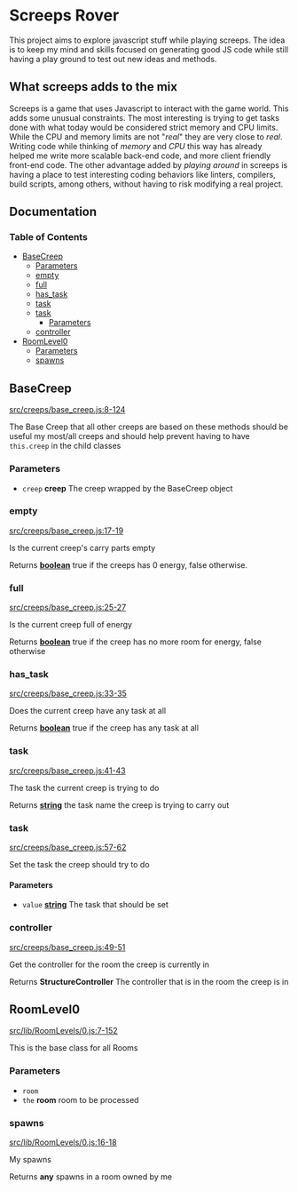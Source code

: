 # Screeps Rover

This project aims to explore javascript stuff while playing screeps. The idea is
to keep my mind and skills focused on generating good JS code while still having
a play ground to test out new ideas and methods.

## What screeps adds to the mix

Screeps is a game that uses Javascript to interact with the game world. This
adds some unusual constraints. The most interesting is trying to get tasks done
with what today would be considered strict memory and CPU limits. While the CPU
and memory limits are not "_real_" they are very close to _real_. Writing code
while thinking of _memory_ and _CPU_ this way has already helped me write more
scalable back-end code, and more client friendly front-end code. The other
advantage added by _playing around_ in screeps is having a place to test
interesting coding behaviors like linters, compilers, build scripts, among
others, without having to risk modifying a real project.

## Documentation
<!-- Generated by documentation.js. Update this documentation by updating the source code. -->

### Table of Contents

*   [BaseCreep][1]
    *   [Parameters][2]
    *   [empty][3]
    *   [full][4]
    *   [has\_task][5]
    *   [task][6]
    *   [task][7]
        *   [Parameters][8]
    *   [controller][9]
*   [RoomLevel0][10]
    *   [Parameters][11]
    *   [spawns][12]

## BaseCreep

[src/creeps/base\_creep.js:8-124][13]

The Base Creep that all other creeps are based on
these methods should be useful my most/all creeps and should
help prevent having to have `this.creep` in the child classes

### Parameters

*   `creep` **creep** The creep wrapped by the BaseCreep object

### empty

[src/creeps/base\_creep.js:17-19][14]

Is the current creep's carry parts empty

Returns **[boolean][15]** true if the creeps has 0 energy, false otherwise.

### full

[src/creeps/base\_creep.js:25-27][16]

Is the current creep full of energy

Returns **[boolean][15]** true if the creep has no more room for energy, false otherwise

### has\_task

[src/creeps/base\_creep.js:33-35][17]

Does the current creep have any task at all

Returns **[boolean][15]** true if the creep has any task at all

### task

[src/creeps/base\_creep.js:41-43][18]

The task the current creep is trying to do

Returns **[string][19]** the task name the creep is trying to carry out

### task

[src/creeps/base\_creep.js:57-62][20]

Set the task the creep should try to do

#### Parameters

*   `value` **[string][19]** The task that should be set

### controller

[src/creeps/base\_creep.js:49-51][21]

Get the controller for the room the creep is currently in

Returns **StructureController** The controller that is in the room the creep is in

## RoomLevel0

[src/lib/RoomLevels/0.js:7-152][22]

This is the base class for all Rooms

### Parameters

*   `room` &#x20;
*   `the` **room** room to be processed

### spawns

[src/lib/RoomLevels/0.js:16-18][23]

My spawns

Returns **any** spawns in a room owned by me

[1]: #basecreep

[2]: #parameters

[3]: #empty

[4]: #full

[5]: #has_task

[6]: #task

[7]: #task-1

[8]: #parameters-1

[9]: #controller

[10]: #roomlevel0

[11]: #parameters-2

[12]: #spawns

[13]: https://github.com/coteyr/screeps-rover/blob/d02312136f06b04808fb360064df60d7e72479c4/src/creeps/base_creep.js#L8-L124 "Source code on GitHub"

[14]: https://github.com/coteyr/screeps-rover/blob/d02312136f06b04808fb360064df60d7e72479c4/src/creeps/base_creep.js#L17-L19 "Source code on GitHub"

[15]: https://developer.mozilla.org/docs/Web/JavaScript/Reference/Global_Objects/Boolean

[16]: https://github.com/coteyr/screeps-rover/blob/d02312136f06b04808fb360064df60d7e72479c4/src/creeps/base_creep.js#L25-L27 "Source code on GitHub"

[17]: https://github.com/coteyr/screeps-rover/blob/d02312136f06b04808fb360064df60d7e72479c4/src/creeps/base_creep.js#L33-L35 "Source code on GitHub"

[18]: https://github.com/coteyr/screeps-rover/blob/d02312136f06b04808fb360064df60d7e72479c4/src/creeps/base_creep.js#L41-L43 "Source code on GitHub"

[19]: https://developer.mozilla.org/docs/Web/JavaScript/Reference/Global_Objects/String

[20]: https://github.com/coteyr/screeps-rover/blob/d02312136f06b04808fb360064df60d7e72479c4/src/creeps/base_creep.js#L57-L62 "Source code on GitHub"

[21]: https://github.com/coteyr/screeps-rover/blob/d02312136f06b04808fb360064df60d7e72479c4/src/creeps/base_creep.js#L49-L51 "Source code on GitHub"

[22]: https://github.com/coteyr/screeps-rover/blob/d02312136f06b04808fb360064df60d7e72479c4/src/lib/RoomLevels/0.js#L7-L152 "Source code on GitHub"

[23]: https://github.com/coteyr/screeps-rover/blob/d02312136f06b04808fb360064df60d7e72479c4/src/lib/RoomLevels/0.js#L16-L18 "Source code on GitHub"
